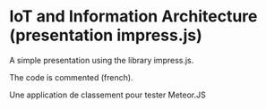 IoT and Information Architecture (presentation impress.js)
=========================================

A simple presentation using the library impress.js.

The code is commented (french).

Une application de classement pour tester Meteor.JS
